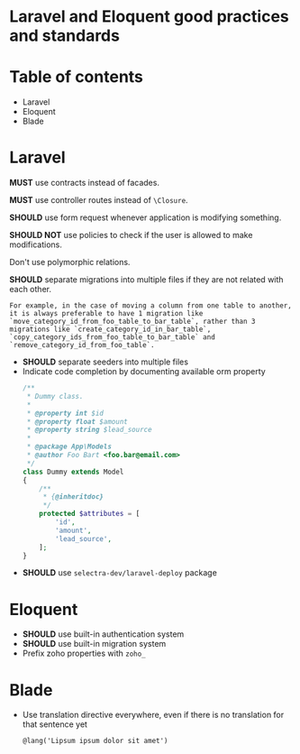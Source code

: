 Laravel and Eloquent good practices and standards
==

# Table of contents

* Laravel
* Eloquent
* Blade

# Laravel

 **MUST** use contracts instead of facades.

 **MUST** use controller routes instead of `\Closure`.

 **SHOULD** use form request whenever application is modifying something.

 **SHOULD NOT** use policies to check if the user is allowed to make modifications.

 Don't use polymorphic relations.

 **SHOULD** separate migrations into multiple files if they are not related with each other.


    For example, in the case of moving a column from one table to another, it is always preferable to have 1 migration like `move_category_id_from_foo_table_to_bar_table`, rather than 3 migrations like `create_category_id_in_bar_table`, `copy_category_ids_from_foo_table_to_bar_table` and `remove_category_id_from_foo_table`.

- **SHOULD** separate seeders into multiple files 
- Indicate code completion by documenting available orm property
    ```php
    /**
     * Dummy class.
     *
     * @property int $id
     * @property float $amount
     * @property string $lead_source
     *
     * @package App\Models
     * @author Foo Bart <foo.bar@email.com>
     */
    class Dummy extends Model
    {
        /**
         * {@inheritdoc}
         */
        protected $attributes = [
            'id',
            'amount',
            'lead_source',
        ];
    }
    ```
- **SHOULD** use `selectra-dev/laravel-deploy` package

# Eloquent

- **SHOULD** use built-in authentication system
- **SHOULD** use built-in migration system
- Prefix zoho properties with `zoho_`

# Blade

- Use translation directive everywhere, even if there is no translation for that sentence yet
    ```blade
    @lang('Lipsum ipsum dolor sit amet')
    ```
